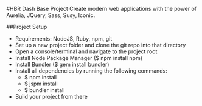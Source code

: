 #HBR Dash Base Project 
Create modern web applications with the power of Aurelia, JQuery, Sass, Susy, Iconic.

##Project Setup
- Requirements: NodeJS, Ruby, npm, git
- Set up a new project folder and clone the git repo into that directory
- Open a console/terminal and navigate to the project root
- Install Node Package Manager ($ npm install npm)
- Install Bundler ($ gem install bundler)
- Install all dependencies by running the following commands:
  - $ npm install
  - $ jspm install
  - $ bundler install
- Build your project from there
  
